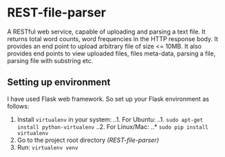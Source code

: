 REST-file-parser
================

A RESTful web service, capable of uploading and parsing a text file. It returns total word counts, word frequencies 
in the HTTP response body. It provides an end point to upload arbitrary file of size <= 10MB. It also provides end points to view uploaded files, files meta-data, parsing a file, parsing file with substring etc.

Setting up environment
----------------------
I have used Flask web framework. So set up your Flask environment as follows:
  1. Install `virtualenv` in your system:
  ..1. For Ubuntu:
   ..1.  `sudo apt-get install python-virtualenv`
  ..2. For Linux/Mac:
   ..*  `sudo pip install virtualenv`
  2. Go to the project root directory *(REST-file-parser)*
  3. Run: `virtualenv venv`
